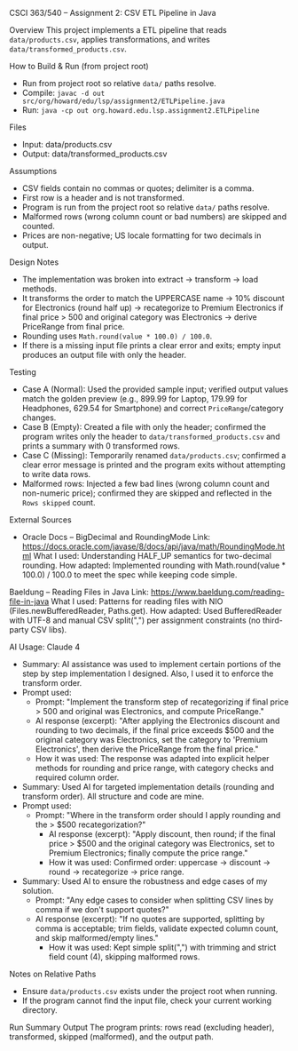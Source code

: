 CSCI 363/540 – Assignment 2: CSV ETL Pipeline in Java

Overview
This project implements a ETL pipeline that reads `data/products.csv`, applies transformations, and writes `data/transformed_products.csv`.

How to Build & Run (from project root)
- Run from project root so relative `data/` paths resolve.
- Compile: `javac -d out src/org/howard/edu/lsp/assignment2/ETLPipeline.java`
- Run: `java -cp out org.howard.edu.lsp.assignment2.ETLPipeline`

Files
- Input: data/products.csv
- Output: data/transformed_products.csv

Assumptions
- CSV fields contain no commas or quotes; delimiter is a comma.
- First row is a header and is not transformed.
- Program is run from the project root so relative `data/` paths resolve.
- Malformed rows (wrong column count or bad numbers) are skipped and counted.
- Prices are non-negative; US locale formatting for two decimals in output.

Design Notes
- The implementation was broken into extract → transform → load methods.
- It transforms the order to match the UPPERCASE name → 10% discount for Electronics (round half up) → recategorize to Premium Electronics if final price > 500 and original category was Electronics → derive PriceRange from final price.
- Rounding uses `Math.round(value * 100.0) / 100.0`.
- If there is a missing input file prints a clear error and exits; empty input produces an output file with only the header.

Testing
- Case A (Normal): Used the provided sample input; verified output values match the golden preview (e.g., 899.99 for Laptop, 179.99 for Headphones, 629.54 for Smartphone) and correct `PriceRange`/category changes.
- Case B (Empty): Created a file with only the header; confirmed the program writes only the header to `data/transformed_products.csv` and prints a summary with 0 transformed rows.
- Case C (Missing): Temporarily renamed `data/products.csv`; confirmed a clear error message is printed and the program exits without attempting to write data rows.
- Malformed rows: Injected a few bad lines (wrong column count and non-numeric price); confirmed they are skipped and reflected in the `Rows skipped` count.

External Sources
- Oracle Docs – BigDecimal and RoundingMode
Link: https://docs.oracle.com/javase/8/docs/api/java/math/RoundingMode.html
What I used: Understanding HALF_UP semantics for two-decimal rounding.
How adapted: Implemented rounding with Math.round(value * 100.0) / 100.0 to meet the spec while keeping code simple.

Baeldung – Reading Files in Java
Link: https://www.baeldung.com/reading-file-in-java
What I used: Patterns for reading files with NIO (Files.newBufferedReader, Paths.get).
How adapted: Used BufferedReader with UTF-8 and manual CSV split(",") per assignment constraints (no third-party CSV libs).

AI Usage: Claude 4
- Summary: AI assistance was used to implement certain portions of the step by step implementation I designed. Also, I used it to enforce the transform order. 
- Prompt used:
  - Prompt: "Implement the transform step of recategorizing if final price > 500 and original was Electronics, and compute PriceRange."
  - AI response (excerpt): "After applying the Electronics discount and rounding to two decimals, if the final price exceeds $500 and the original category was Electronics, set the category to 'Premium Electronics', then derive the PriceRange from the final price."
  - How it was used: The response was adapted into explicit helper methods for rounding and price range, with category checks and required column order.
- Summary: Used AI for targeted implementation details (rounding and transform order). All structure and code are mine.
- Prompt used:
  - Prompt: "Where in the transform order should I apply rounding and the > $500 recategorization?"
    - AI response (excerpt): "Apply discount, then round; if the final price > $500 and the original category was Electronics, set to Premium Electronics; finally compute the price range."
    - How it was used: Confirmed order: uppercase → discount → round → recategorize → price range.
- Summary: Used AI to ensure the robustness and edge cases of my solution.
  - Prompt: "Any edge cases to consider when splitting CSV lines by comma if we don't support quotes?"
  - AI response (excerpt): "If no quotes are supported, splitting by comma is acceptable; trim fields, validate expected column count, and skip malformed/empty lines."
    - How it was used: Kept simple split(",") with trimming and strict field count (4), skipping malformed rows.
 

Notes on Relative Paths
- Ensure `data/products.csv` exists under the project root when running.
- If the program cannot find the input file, check your current working directory.

Run Summary Output
The program prints: rows read (excluding header), transformed, skipped (malformed), and the output path.
